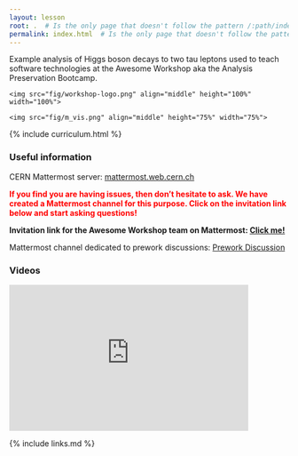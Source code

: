 ```yaml
---
layout: lesson
root: .  # Is the only page that doesn't follow the pattern /:path/index.html
permalink: index.html  # Is the only page that doesn't follow the pattern /:path/index.html
---
```


Example analysis of Higgs boson decays to two tau leptons used to teach software technologies at the Awesome Workshop aka the Analysis Preservation Bootcamp.
<div class="row">
  <div class="col-md-6">

    <img src="fig/workshop-logo.png" align="middle" height="100%" width="100%">

  </div>
  <div class="col-md-6">

    <img src="fig/m_vis.png" align="middle" height="75%" width="75%">

  </div>
</div>

{% include curriculum.html %}

### Useful information

CERN Mattermost server: [mattermost.web.cern.ch](https://mattermost.web.cern.ch)

<b><font color="red">If you find you are having issues, then don’t hesitate to ask. We have created a Mattermost channel for this purpose. Click on the invitation link below and start asking questions!</font></b>

**Invitation link for the Awesome Workshop team on Mattermost: [Click me!](https://mattermost.web.cern.ch/signup_user_complete/?id=t9zkdocffbbozqcdy193myre8y)**

Mattermost channel dedicated to prework discussions: [Prework Discussion](https://mattermost.web.cern.ch/awesome-ws/channels/prework-discussion)

### Videos

<iframe width="431" height="263" src="https://www.youtube.com/embed/gplMywJAFDI?list=PLKZ9c4ONm-Vk0wnDKaaovoEkOk3PVdL0V" frameborder="0" allow="accelerometer; autoplay; encrypted-media; gyroscope; picture-in-picture" allowfullscreen></iframe>

<!-- this is an html comment -->

{% include links.md %}
